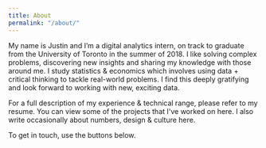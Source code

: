 ```yaml
---
title: About
permalink: "/about/"
---
```


My name is Justin and I’m a digital analytics intern, on track to graduate from the University of Toronto in the summer of 2018. I like solving complex problems, discovering new insights and sharing my knowledge with those around me. I study statistics & economics which involves using data + critical thinking to tackle real-world problems. I find this deeply gratifying and look forward to working with new, exciting data.

For a full description of my experience & technical range, please refer to my resume. You can view some of the projects that I've worked on here. I also write occasionally about numbers, design & culture here. 

To get in touch, use the buttons below.
